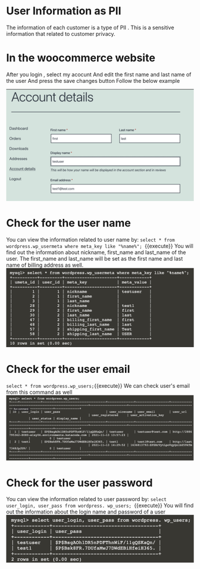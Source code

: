 # User Information as PII
The information of each customer is a type of PII . This is a sensitive information that related to customer privacy.



# In the woocommerce website
After you login , select my acocunt
And edit the first name and last name of the user
And press the save changes button
Follow the below example

![account_example](./assets/account_example.png)
# Check for the user name
You can view the information related to user name by:
 `select * from wordpress.wp_usermeta where meta_key like "%name%"; `{{execute}}
 You will find out the information about nickname, first_name  and last_name of the user.
 The first_name and last_name will be set as the first name and last name of billing address as well.
![nickname](./assets/nickname.png)

# Check for the user email

`select * from wordpress.wp_users;`{{execute}}
We can check user's email from this command as well
![wpuser](./assets/wpuser.png)



# Check for the user password
You can view the information related to user password by:
 `select user_login, user_pass from wordpress. wp_users; `{{execute}}
 You will find out the information about the login name and password of a user
![password](./assets/password.png)












